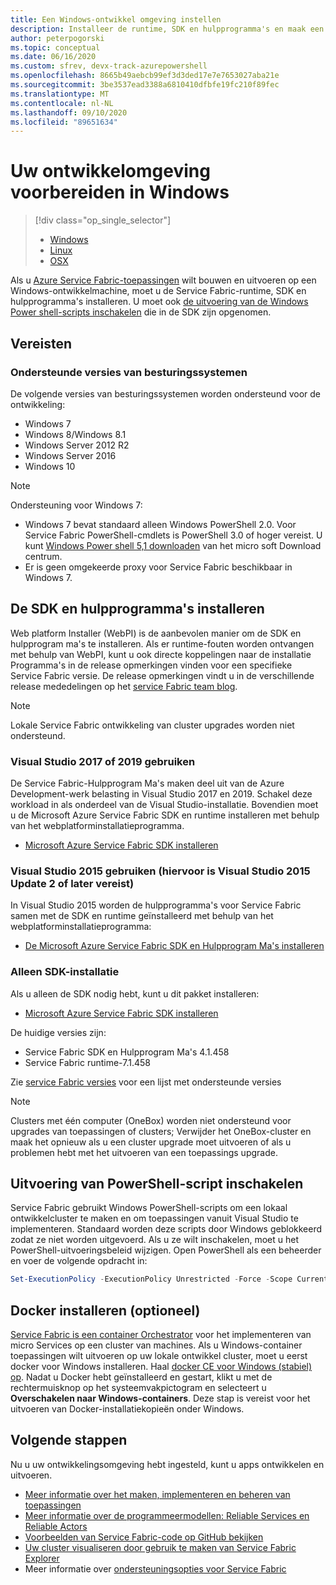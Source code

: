 ```yaml
---
title: Een Windows-ontwikkel omgeving instellen
description: Installeer de runtime, SDK en hulpprogramma's en maak een lokaal ontwikkelcluster. Zodra u dit hebt gedaan, kunt u toepassingen bouwen in Windows.
author: peterpogorski
ms.topic: conceptual
ms.date: 06/16/2020
ms.custom: sfrev, devx-track-azurepowershell
ms.openlocfilehash: 8665b49aebcb99ef3d3ded17e7e7653027aba21e
ms.sourcegitcommit: 3be3537ead3388a6810410dfbfe19fc210f89fec
ms.translationtype: MT
ms.contentlocale: nl-NL
ms.lasthandoff: 09/10/2020
ms.locfileid: "89651634"
---
```

# <a name="prepare-your-development-environment-on-windows"></a>Uw ontwikkelomgeving voorbereiden in Windows

> [!div class="op_single_selector"]
> * [Windows](service-fabric-get-started.md) 
> * [Linux](service-fabric-get-started-linux.md)
> * [OSX](service-fabric-get-started-mac.md)
>
>

Als u [Azure Service Fabric-toepassingen][1] wilt bouwen en uitvoeren op een Windows-ontwikkelmachine, moet u de Service Fabric-runtime, SDK en hulpprogramma's installeren. U moet ook [de uitvoering van de Windows Power shell-scripts inschakelen](#enable-powershell-script-execution) die in de SDK zijn opgenomen.

## <a name="prerequisites"></a>Vereisten

### <a name="supported-operating-system-versions"></a>Ondersteunde versies van besturingssystemen

De volgende versies van besturingssystemen worden ondersteund voor de ontwikkeling:

* Windows 7
* Windows 8/Windows 8.1
* Windows Server 2012 R2
* Windows Server 2016
* Windows 10

> [!NOTE]
> Ondersteuning voor Windows 7:
> - Windows 7 bevat standaard alleen Windows PowerShell 2.0. Voor Service Fabric PowerShell-cmdlets is PowerShell 3.0 of hoger vereist. U kunt [Windows Power shell 5,1 downloaden][powershell5-download] van het micro soft Download centrum.
> - Er is geen omgekeerde proxy voor Service Fabric beschikbaar in Windows 7.

## <a name="install-the-sdk-and-tools"></a>De SDK en hulpprogramma's installeren

Web platform Installer (WebPI) is de aanbevolen manier om de SDK en hulpprogram ma's te installeren. Als er runtime-fouten worden ontvangen met behulp van WebPI, kunt u ook directe koppelingen naar de installatie Programma's in de release opmerkingen vinden voor een specifieke Service Fabric versie. De release opmerkingen vindt u in de verschillende release mededelingen op het [service Fabric team blog](https://techcommunity.microsoft.com/t5/azure-service-fabric/bg-p/Service-Fabric).

> [!NOTE]
> Lokale Service Fabric ontwikkeling van cluster upgrades worden niet ondersteund.

### <a name="to-use-visual-studio-2017-or-2019"></a>Visual Studio 2017 of 2019 gebruiken

De Service Fabric-Hulpprogram Ma's maken deel uit van de Azure Development-werk belasting in Visual Studio 2017 en 2019. Schakel deze workload in als onderdeel van de Visual Studio-installatie.
Bovendien moet u de Microsoft Azure Service Fabric SDK en runtime installeren met behulp van het webplatforminstallatieprogramma.

* [Microsoft Azure Service Fabric SDK installeren][core-sdk]

### <a name="to-use-visual-studio-2015-requires-visual-studio-2015-update-2-or-later"></a>Visual Studio 2015 gebruiken (hiervoor is Visual Studio 2015 Update 2 of later vereist)

In Visual Studio 2015 worden de hulpprogramma's voor Service Fabric samen met de SDK en runtime geïnstalleerd met behulp van het webplatforminstallatieprogramma:

* [De Microsoft Azure Service Fabric SDK en Hulpprogram Ma's installeren][full-bundle-vs2015]

### <a name="sdk-installation-only"></a>Alleen SDK-installatie

Als u alleen de SDK nodig hebt, kunt u dit pakket installeren:

* [Microsoft Azure Service Fabric SDK installeren][core-sdk]

De huidige versies zijn:

* Service Fabric SDK en Hulpprogram Ma's 4.1.458
* Service Fabric runtime-7.1.458

Zie [service Fabric versies](service-fabric-versions.md) voor een lijst met ondersteunde versies

> [!NOTE]
> Clusters met één computer (OneBox) worden niet ondersteund voor upgrades van toepassingen of clusters; Verwijder het OneBox-cluster en maak het opnieuw als u een cluster upgrade moet uitvoeren of als u problemen hebt met het uitvoeren van een toepassings upgrade. 

## <a name="enable-powershell-script-execution"></a>Uitvoering van PowerShell-script inschakelen

Service Fabric gebruikt Windows PowerShell-scripts om een lokaal ontwikkelcluster te maken en om toepassingen vanuit Visual Studio te implementeren. Standaard worden deze scripts door Windows geblokkeerd zodat ze niet worden uitgevoerd. Als u ze wilt inschakelen, moet u het PowerShell-uitvoeringsbeleid wijzigen. Open PowerShell als een beheerder en voer de volgende opdracht in:

```powershell
Set-ExecutionPolicy -ExecutionPolicy Unrestricted -Force -Scope CurrentUser
```

## <a name="install-docker-optional"></a>Docker installeren (optioneel)

[Service Fabric is een container Orchestrator](service-fabric-containers-overview.md) voor het implementeren van micro Services op een cluster van machines. Als u Windows-container toepassingen wilt uitvoeren op uw lokale ontwikkel cluster, moet u eerst docker voor Windows installeren. Haal [docker CE voor Windows (stabiel) op](https://store.docker.com/editions/community/docker-ce-desktop-windows?tab=description). Nadat u Docker hebt geïnstalleerd en gestart, klikt u met de rechtermuisknop op het systeemvakpictogram en selecteert u **Overschakelen naar Windows-containers**. Deze stap is vereist voor het uitvoeren van Docker-installatiekopieën onder Windows.

## <a name="next-steps"></a>Volgende stappen

Nu u uw ontwikkelingsomgeving hebt ingesteld, kunt u apps ontwikkelen en uitvoeren.

* [Meer informatie over het maken, implementeren en beheren van toepassingen](service-fabric-tutorial-create-dotnet-app.md)
* [Meer informatie over de programmeermodellen: Reliable Services en Reliable Actors](service-fabric-choose-framework.md)
* [Voorbeelden van Service Fabric-code op GitHub bekijken](https://aka.ms/servicefabricsamples)
* [Uw cluster visualiseren door gebruik te maken van Service Fabric Explorer](service-fabric-visualizing-your-cluster.md)
* Meer informatie over [ondersteuningsopties voor Service Fabric](service-fabric-support.md)

[1]: https://azure.microsoft.com/campaigns/service-fabric/ "Service Fabric-campagnepagina"
[2]: https://go.microsoft.com/fwlink/?LinkId=517106 "VS RC"
[full-bundle-vs2015]:https://www.microsoft.com/web/handlers/webpi.ashx?command=getinstallerredirect&appid=MicrosoftAzure-ServiceFabric-VS2015 "VS 2015 WebPI-koppeling"
[full-bundle-dev15]:https://www.microsoft.com/web/handlers/webpi.ashx?command=getinstallerredirect&appid=MicrosoftAzure-ServiceFabric-Dev15 "Dev15 WebPI-koppeling"
[core-sdk]:https://www.microsoft.com/web/handlers/webpi.ashx?command=getinstallerredirect&appid=MicrosoftAzure-ServiceFabric-CoreSDK "Core SDK WebPI-koppeling"
[powershell5-download]:https://www.microsoft.com/download/details.aspx?id=54616
